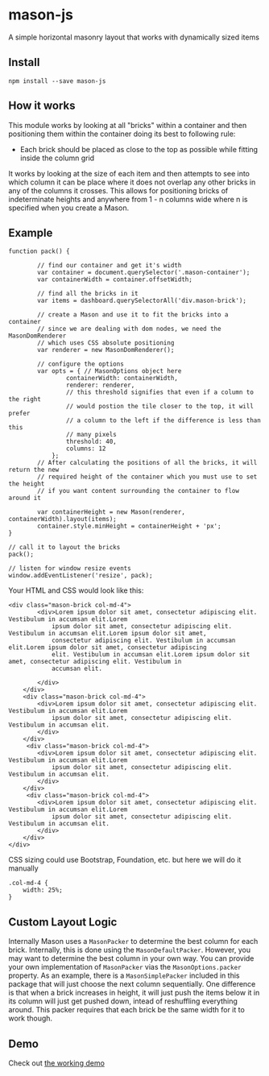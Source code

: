 
# mason-js
A simple horizontal masonry layout that works with dynamically sized items

## Install

```
npm install --save mason-js
``` 

## How it works
This module works by looking at all "bricks" within a container and then positioning them within the container doing its best to following rule:

- Each brick should be placed as close to the top as possible while fitting inside the column grid

It works by looking at the size of each item and then attempts to see into which column it can be place where it does not overlap any
other bricks in any of the columns it crosses. This allows for positioning bricks of indeterminate heights and anywhere from 1 - n columns wide where n is specified when you create a Mason.

## Example
````
function pack() {

        // find our container and get it's width
        var container = document.querySelector('.mason-container');
        var containerWidth = container.offsetWidth;
        
        // find all the bricks in it
        var items = dashboard.querySelectorAll('div.mason-brick');

        // create a Mason and use it to fit the bricks into a container
        // since we are dealing with dom nodes, we need the MasonDomRenderer
        // which uses CSS absolute positioning
        var renderer = new MasonDomRenderer();
        
        // configure the options
        var opts = { // MasonOptions object here
                containerWidth: containerWidth,
                renderer: renderer,
                // this threshold signifies that even if a column to the right
                // would postion the tile closer to the top, it will prefer
                // a column to the left if the difference is less than this
                // many pixels
                threshold: 40, 
                columns: 12
            };
        // After calculating the positions of all the bricks, it will return the new
        // required height of the container which you must use to set the height
        // if you want content surrounding the container to flow around it
         
        var containerHeight = new Mason(renderer, containerWidth).layout(items);
        container.style.minHeight = containerHeight + 'px';
}

// call it to layout the bricks
pack();

// listen for window resize events
window.addEventListener('resize', pack);
````

Your HTML and CSS would look like this:

````
<div class="mason-brick col-md-4">
        <div>Lorem ipsum dolor sit amet, consectetur adipiscing elit. Vestibulum in accumsan elit.Lorem
            ipsum dolor sit amet, consectetur adipiscing elit. Vestibulum in accumsan elit.Lorem ipsum dolor sit amet,
            consectetur adipiscing elit. Vestibulum in accumsan elit.Lorem ipsum dolor sit amet, consectetur adipiscing
            elit. Vestibulum in accumsan elit.Lorem ipsum dolor sit amet, consectetur adipiscing elit. Vestibulum in
            accumsan elit.

        </div>
    </div>
    <div class="mason-brick col-md-4">
        <div>Lorem ipsum dolor sit amet, consectetur adipiscing elit. Vestibulum in accumsan elit.Lorem
            ipsum dolor sit amet, consectetur adipiscing elit. Vestibulum in accumsan elit.
        </div>
    </div>
     <div class="mason-brick col-md-4">
        <div>Lorem ipsum dolor sit amet, consectetur adipiscing elit. Vestibulum in accumsan elit.Lorem
            ipsum dolor sit amet, consectetur adipiscing elit. Vestibulum in accumsan elit.
        </div>
    </div>
     <div class="mason-brick col-md-4">
        <div>Lorem ipsum dolor sit amet, consectetur adipiscing elit. Vestibulum in accumsan elit.Lorem
            ipsum dolor sit amet, consectetur adipiscing elit. Vestibulum in accumsan elit.
        </div>
    </div>
</div>
````

CSS sizing could use Bootstrap, Foundation, etc. but here we will do it manually

````
.col-md-4 {
    width: 25%;
}
````
## Custom Layout Logic
Internally Mason uses a `MasonPacker` to determine the best column for each brick. Internally, this is done
using the `MasonDefaultPacker`. However, you may want to determine the best column in your own way. You can
provide your own implementation of `MasonPacker` vias the `MasonOptions.packer` property. As an example,
there is a `MasonSimplePacker` included in this package that will just choose the next column sequentially.
One difference is that when a brick increases in height, it will just push the items below it in its column
will just get pushed down, intead of reshuffling everything around. This packer requires that each brick be 
the same width for it to work though.

## Demo
Check out [the working demo](http://mcgraphix.github.io/mason/demo/index.html)
